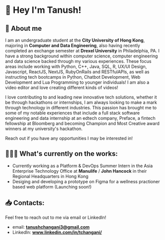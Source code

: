 # 👋 Hey I'm Tanush!
## 🐉 About me
I am an undergraduate student at the **City University of Hong Kong**, majoring in **Computer and Data Engineering**, also having recently completed an exchange semester at **Drexel University** in Philadelphia, PA. I have a strong background within computer science, computer engineering and data science backed through my various experiences. These focus areas include working with Python, C++, Java, SQL, R, UX/UI Design, Javascript, ReactJS, NextJS, RubyOnRails and RESTfulAPIs, as well as instructing tech bootcamps in Python, Chatbot Development, Web Development and Lua Programming to younger individuals! I am also a video editor and love creating different kinds of videos!

I love contributing to and leading new innovative tech solutions, whether it be through hackathons or internships, I am always looking to make a mark through technology in different industries. This passion has brought me to some of my notable experiences that include a full stack software engineering and data internship at an edtech company, Preface, a fintech fellowship at Bloomberg and becoming Champion and Most Creative award winners at my university's hackathon. 

Reach out if you have any opportunities I may be interested in!

## 🏋🏽‍♂️ What's currently on the works:
- Currently working as a Platform & DevOps Summer Intern in the Asia Enterprise Technology Office at **Manulife** / **John Hancock** in their Regional Headquarters in Hong Kong
- Desiging and developing a prototype on Figma for a wellness practioner based web platform (Launching soon!)

## 📥 Contacts:
Feel free to reach out to me via email or LinkedIn!
- email: **tanushchangani3@gmail.com**
- LinkedIn: **www.linkedin.com/in/tchangani/**
